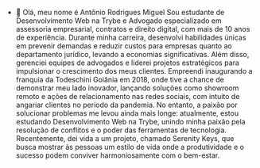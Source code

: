 - 👋 Olá, meu nome é Antônio Rodrigues Miguel Sou estudante de Desenvolvimento Web na Trybe e Advogado especializado em assessoria empresarial, contratos e direito digital, com mais de 10 anos de experiência. Durante minha carreira, desenvolvi habilidades únicas em prevenir demandas e reduzir custos para empresas quanto ao departamento jurídico, levando a economias significativas. Além disso, gerenciei equipes de advogados e liderei projetos estratégicos para impulsionar o crescimento dos meus clientes. Empreendi inaugurando a franquia da Todeschini Goiânia em 2018, onde tive a chance de demonstrar meu lado inovador, lançando soluções como showroom remoto e ações de relacionamento nas redes sociais, com intuito de angariar clientes no período da pandemia. No entanto, a paixão por solucionar problemas me levou ainda mais longe: atualmente, estou estudando Desenvolvimento Web na Trybe, unindo minha paixão pela resolução de conflitos e o poder das ferramentas de tecnologia. Recentemente, dei vida a um projeto, chamado Serenity Keys, que busca mostrar às pessoas um estilo de vida onde a produtividade e o sucesso podem conviver harmoniosamente com o bem-estar.

<!---
antoniormiguel87/antoniormiguel87 is a ✨ special ✨ repository because its `README.md` (this file) appears on your GitHub profile.
You can click the Preview link to take a look at your changes.
--->
